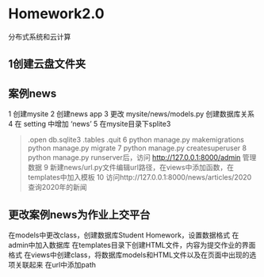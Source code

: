 # Homework2.0
 分布式系统和云计算
## 1创建云盘文件夹

## 案例news
1 创建mysite
2 创建news app
3 更改 mysite/news/models.py 创建数据库关系
4 在 setting 中增加 ‘news’
5 在mysite目录下splite3
  >.open db.sqlite3
  >.tables
  >.quit
6 python manage.py makemigrations
  python manage.py migrate
7 python manage.py createsuperuser
8 python manage.py runserver后，访问 http://127.0.0.1:8000/admin 管理数据
9 新建news/url.py文件编辑url路径，在views中添加函数，在templates中加入模板
10 访问http://127.0.0.1:8000/news/articles/2020 查询2020年的新闻

## 更改案例news为作业上交平台
在models中更改class，创建数据库Student Homework，设置数据格式
在admin中加入数据库
在templates目录下创建HTML文件，内容为提交作业的界面格式
在views中创建class，将数据库models和HTML文件以及在页面中出现的选项关联起来
在url中添加path